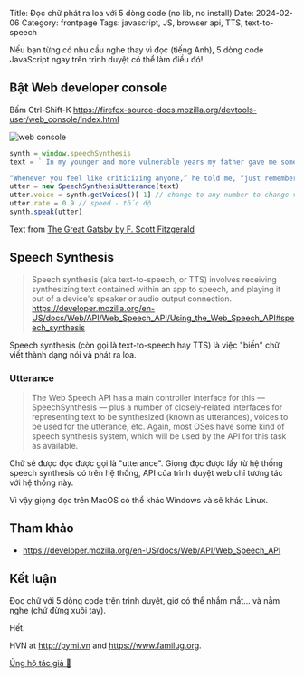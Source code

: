 Title: Đọc chữ phát ra loa với 5 dòng code (no lib, no install)
Date: 2024-02-06
Category: frontpage
Tags: javascript, JS, browser api, TTS, text-to-speech

Nếu bạn từng có nhu cầu nghe thay vì đọc (tiếng Anh), 5 dòng code JavaScript ngay trên trình duyệt có thể làm điều đó!

## Bật Web developer console
Bấm Ctrl-Shift-K <https://firefox-source-docs.mozilla.org/devtools-user/web_console/index.html>

![web console]({static}/images/tts.png)

```js
synth = window.speechSynthesis
text = ` In my younger and more vulnerable years my father gave me some advice that I’ve been turning over in my mind ever since.

“Whenever you feel like criticizing anyone,” he told me, “just remember that all the people in this world haven’t had the advantages that you’ve `
utter = new SpeechSynthesisUtterance(text)
utter.voice = synth.getVoices()[-1] // change to any number to change voice - giọng đọc, thay -1 bằng số khác để đổi giọng
utter.rate = 0.9 // speed - tốc độ
synth.speak(utter)

```

Text from [The Great Gatsby by F. Scott Fitzgerald](https://www.gutenberg.org/cache/epub/64317/pg64317-images.html)
## Speech Synthesis
> Speech synthesis (aka text-to-speech, or TTS) involves receiving synthesizing text contained within an app to speech, and playing it out of a device's speaker or audio output connection.
<https://developer.mozilla.org/en-US/docs/Web/API/Web_Speech_API/Using_the_Web_Speech_API#speech_synthesis>

Speech synthesis (còn gọi là text-to-speech hay TTS) là việc "biến" chữ viết thành dạng nói và phát ra loa.

### Utterance

> The Web Speech API has a main controller interface for this — SpeechSynthesis — plus a number of closely-related interfaces for representing text to be synthesized (known as utterances), voices to be used for the utterance, etc. Again, most OSes have some kind of speech synthesis system, which will be used by the API for this task as available.

Chữ sẽ được đọc được gọi là "utterance". Giọng đọc được lấy từ hệ thống speech synthesis có trên hệ thống, API của trình duyệt web chỉ tương tác với hệ thống này.

Vì vậy giọng đọc trên MacOS có thể khác Windows và sẽ khác Linux.

## Tham khảo
- <https://developer.mozilla.org/en-US/docs/Web/API/Web_Speech_API>

## Kết luận
Đọc chữ với 5 dòng code trên trình duyệt, giờ có thể nhắm mắt... và nằm nghe (chứ đừng xuôi tay).

Hết.

HVN at <http://pymi.vn> and <https://www.familug.org>.

[Ủng hộ tác giả 🍺](https://www.familug.org/p/ung-ho.html)
